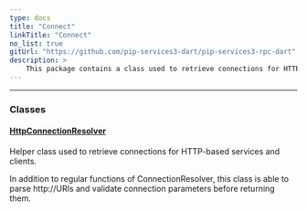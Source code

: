 ```yaml
---
type: docs
title: "Connect"
linkTitle: "Connect"
no_list: true
gitUrl: "https://github.com/pip-services3-dart/pip-services3-rpc-dart"
description: >
    This package contains a class used to retrieve connections for HTTP-based services and clients.
---
```

---

<div class="module-body"> 

### Classes

#### [HttpConnectionResolver](http_connection_resolver)
Helper class used to retrieve connections for HTTP-based services and clients.

In addition to regular functions of ConnectionResolver, this class is able to parse http://URIs
and validate connection parameters before returning them.

</div>
